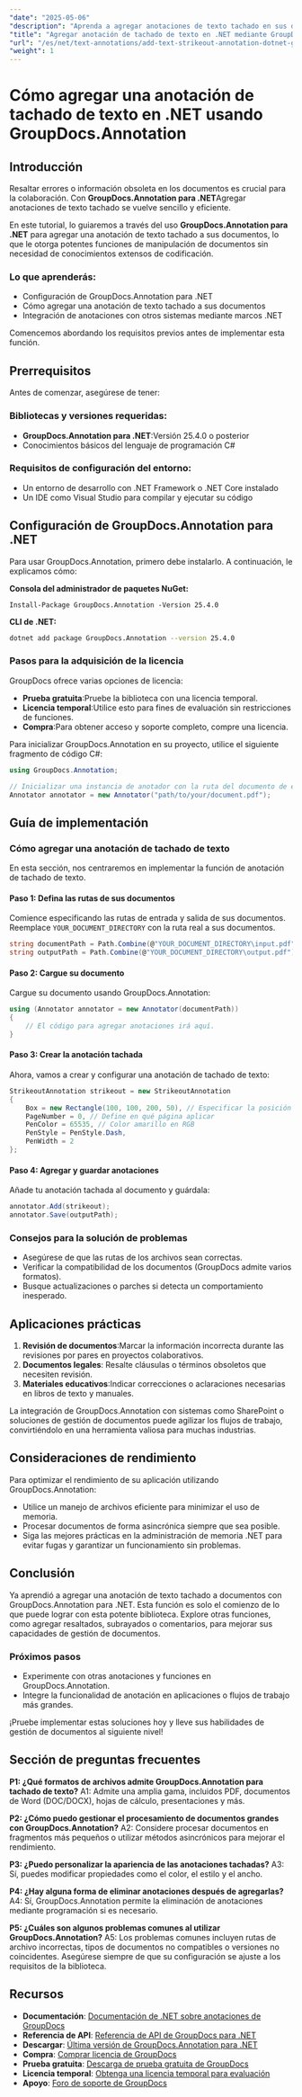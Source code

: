 ```yaml
---
"date": "2025-05-06"
"description": "Aprenda a agregar anotaciones de texto tachado en sus documentos utilizando la biblioteca GroupDocs.Annotation para .NET, mejorando la revisión y la colaboración de documentos."
"title": "Agregar anotación de tachado de texto en .NET mediante GroupDocs.Annotation"
"url": "/es/net/text-annotations/add-text-strikeout-annotation-dotnet-groupdocs/"
"weight": 1
---
```


# Cómo agregar una anotación de tachado de texto en .NET usando GroupDocs.Annotation

## Introducción

Resaltar errores o información obsoleta en los documentos es crucial para la colaboración. Con **GroupDocs.Annotation para .NET**Agregar anotaciones de texto tachado se vuelve sencillo y eficiente.

En este tutorial, lo guiaremos a través del uso **GroupDocs.Annotation para .NET** para agregar una anotación de texto tachado a sus documentos, lo que le otorga potentes funciones de manipulación de documentos sin necesidad de conocimientos extensos de codificación.

### Lo que aprenderás:
- Configuración de GroupDocs.Annotation para .NET
- Cómo agregar una anotación de texto tachado a sus documentos
- Integración de anotaciones con otros sistemas mediante marcos .NET

Comencemos abordando los requisitos previos antes de implementar esta función.

## Prerrequisitos

Antes de comenzar, asegúrese de tener:

### Bibliotecas y versiones requeridas:
- **GroupDocs.Annotation para .NET**:Versión 25.4.0 o posterior
- Conocimientos básicos del lenguaje de programación C#

### Requisitos de configuración del entorno:
- Un entorno de desarrollo con .NET Framework o .NET Core instalado
- Un IDE como Visual Studio para compilar y ejecutar su código

## Configuración de GroupDocs.Annotation para .NET

Para usar GroupDocs.Annotation, primero debe instalarlo. A continuación, le explicamos cómo:

**Consola del administrador de paquetes NuGet:**
```plaintext
Install-Package GroupDocs.Annotation -Version 25.4.0
```

**CLI de .NET:**
```bash
dotnet add package GroupDocs.Annotation --version 25.4.0
```

### Pasos para la adquisición de la licencia

GroupDocs ofrece varias opciones de licencia:
- **Prueba gratuita**:Pruebe la biblioteca con una licencia temporal.
- **Licencia temporal**:Utilice esto para fines de evaluación sin restricciones de funciones.
- **Compra**:Para obtener acceso y soporte completo, compre una licencia.

Para inicializar GroupDocs.Annotation en su proyecto, utilice el siguiente fragmento de código C#:

```csharp
using GroupDocs.Annotation;

// Inicializar una instancia de anotador con la ruta del documento de entrada
Annotator annotator = new Annotator("path/to/your/document.pdf");
```

## Guía de implementación

### Cómo agregar una anotación de tachado de texto

En esta sección, nos centraremos en implementar la función de anotación de tachado de texto.

#### Paso 1: Defina las rutas de sus documentos

Comience especificando las rutas de entrada y salida de sus documentos. Reemplace `YOUR_DOCUMENT_DIRECTORY` con la ruta real a sus documentos.

```csharp
string documentPath = Path.Combine(@"YOUR_DOCUMENT_DIRECTORY\input.pdf");
string outputPath = Path.Combine(@"YOUR_DOCUMENT_DIRECTORY\output.pdf");
```

#### Paso 2: Cargue su documento

Cargue su documento usando GroupDocs.Annotation:

```csharp
using (Annotator annotator = new Annotator(documentPath))
{
    // El código para agregar anotaciones irá aquí.
}
```

#### Paso 3: Crear la anotación tachada

Ahora, vamos a crear y configurar una anotación de tachado de texto:

```csharp
StrikeoutAnnotation strikeout = new StrikeoutAnnotation
{
    Box = new Rectangle(100, 100, 200, 50), // Especificar la posición
    PageNumber = 0, // Define en qué página aplicar
    PenColor = 65535, // Color amarillo en RGB
    PenStyle = PenStyle.Dash,
    PenWidth = 2
};
```

#### Paso 4: Agregar y guardar anotaciones

Añade tu anotación tachada al documento y guárdala:

```csharp
annotator.Add(strikeout);
annotator.Save(outputPath);
```

### Consejos para la solución de problemas

- Asegúrese de que las rutas de los archivos sean correctas.
- Verificar la compatibilidad de los documentos (GroupDocs admite varios formatos).
- Busque actualizaciones o parches si detecta un comportamiento inesperado.

## Aplicaciones prácticas

1. **Revisión de documentos**:Marcar la información incorrecta durante las revisiones por pares en proyectos colaborativos.
2. **Documentos legales**: Resalte cláusulas o términos obsoletos que necesiten revisión.
3. **Materiales educativos**:Indicar correcciones o aclaraciones necesarias en libros de texto y manuales.

La integración de GroupDocs.Annotation con sistemas como SharePoint o soluciones de gestión de documentos puede agilizar los flujos de trabajo, convirtiéndolo en una herramienta valiosa para muchas industrias.

## Consideraciones de rendimiento

Para optimizar el rendimiento de su aplicación utilizando GroupDocs.Annotation:
- Utilice un manejo de archivos eficiente para minimizar el uso de memoria.
- Procesar documentos de forma asincrónica siempre que sea posible.
- Siga las mejores prácticas en la administración de memoria .NET para evitar fugas y garantizar un funcionamiento sin problemas.

## Conclusión

Ya aprendió a agregar una anotación de texto tachado a documentos con GroupDocs.Annotation para .NET. Esta función es solo el comienzo de lo que puede lograr con esta potente biblioteca. Explore otras funciones, como agregar resaltados, subrayados o comentarios, para mejorar sus capacidades de gestión de documentos.

### Próximos pasos
- Experimente con otras anotaciones y funciones en GroupDocs.Annotation.
- Integre la funcionalidad de anotación en aplicaciones o flujos de trabajo más grandes.

¡Pruebe implementar estas soluciones hoy y lleve sus habilidades de gestión de documentos al siguiente nivel!

## Sección de preguntas frecuentes

**P1: ¿Qué formatos de archivos admite GroupDocs.Annotation para tachado de texto?**
A1: Admite una amplia gama, incluidos PDF, documentos de Word (DOC/DOCX), hojas de cálculo, presentaciones y más.

**P2: ¿Cómo puedo gestionar el procesamiento de documentos grandes con GroupDocs.Annotation?**
A2: Considere procesar documentos en fragmentos más pequeños o utilizar métodos asincrónicos para mejorar el rendimiento.

**P3: ¿Puedo personalizar la apariencia de las anotaciones tachadas?**
A3: Sí, puedes modificar propiedades como el color, el estilo y el ancho.

**P4: ¿Hay alguna forma de eliminar anotaciones después de agregarlas?**
A4: Sí, GroupDocs.Annotation permite la eliminación de anotaciones mediante programación si es necesario.

**P5: ¿Cuáles son algunos problemas comunes al utilizar GroupDocs.Annotation?**
A5: Los problemas comunes incluyen rutas de archivo incorrectas, tipos de documentos no compatibles o versiones no coincidentes. Asegúrese siempre de que su configuración se ajuste a los requisitos de la biblioteca.

## Recursos
- **Documentación**: [Documentación de .NET sobre anotaciones de GroupDocs](https://docs.groupdocs.com/annotation/net/)
- **Referencia de API**: [Referencia de API de GroupDocs para .NET](https://reference.groupdocs.com/annotation/net/)
- **Descargar**: [Última versión de GroupDocs.Annotation para .NET](https://releases.groupdocs.com/annotation/net/)
- **Compra**: [Comprar licencia de GroupDocs](https://purchase.groupdocs.com/buy)
- **Prueba gratuita**: [Descarga de prueba gratuita de GroupDocs](https://releases.groupdocs.com/annotation/net/)
- **Licencia temporal**: [Obtenga una licencia temporal para evaluación](https://purchase.groupdocs.com/temporary-license/)
- **Apoyo**: [Foro de soporte de GroupDocs](https://forum.groupdocs.com/c/annotation/)